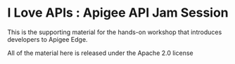 # I Love APIs : Apigee API Jam Session

This is the supporting material for the hands-on workshop that introduces developers to Apigee Edge.

All of the material here is released under the Apache 2.0 license
